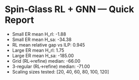 # Spin‑Glass RL + GNN — Quick Report

- Small ER mean H_rl: -1.88
- Small ER mean H_sa: -34.38
- RL mean relative gap vs ILP: 0.945
- Large ER mean H_rl: 1.75
- Large ER mean H_sa: -185.00
- Grid (RL→refine) median: -66.00
- 3-regular (RL→refine) median: -71.00
- Scaling sizes tested: [20, 40, 60, 80, 100, 120]
